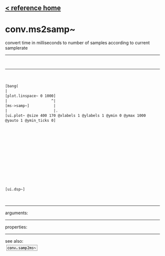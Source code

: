 [< reference home](ceammc_lib.html)
---

# conv.ms2samp~


convert time in milliseconds to number of samples according to current
            samplerate

---

<br>


---


```


[bang(
|
[plot.linspace~ 0 1000]
|                    ^|
[ms->samp~]           |
|                     |.
[ui.plot~ @size 400 170 @xlabels 1 @ylabels 1 @ymin 0 @ymax 1000 @yauto 1 @ymin_ticks 0]













[ui.dsp~]

            
```

---
arguments:


---
properties:


---
see also:<br>
[![conv.samp2ms~](img/object_conv.samp2ms~.png)](conv.samp2ms~.html)
